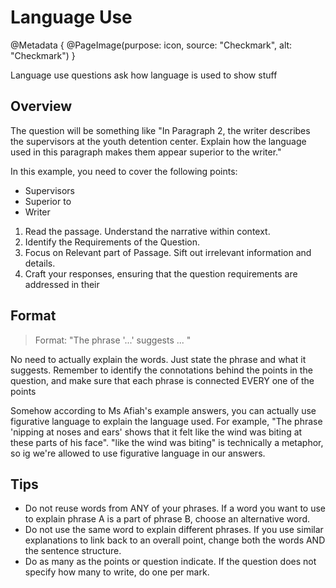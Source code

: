 # Language Use

@Metadata {
    @PageImage(purpose: icon, source: "Checkmark", alt: "Checkmark")
}

Language use questions ask how language is used to show stuff

## Overview

The question will be something like "In Paragraph 2, the writer describes the supervisors at the youth detention center. 
Explain how the language used in this paragraph makes them appear superior to the writer."

In this example, you need to cover the following points:
- Supervisors
- Superior to
- Writer

1. Read the passage. Understand the narrative within context.
2. Identify the Requirements of the Question.
3. Focus on Relevant part of Passage. Sift out irrelevant information and details.
4. Craft your responses, ensuring that the question requirements are addressed in their

## Format

> Format: "The phrase '...' suggests ... "

No need to actually explain the words. Just state the phrase and what it suggests. Remember to identify the connotations 
behind the points in the question, and make sure that each phrase is connected EVERY one of the points

Somehow according to Ms Afiah's example answers, you can actually use figurative language to explain the language used. 
For example, "The phrase 'nipping at noses and ears' shows that it felt like the wind was biting at these parts of his 
face". "like the wind was biting" is technically a metaphor, so ig we're allowed to use figurative language in our 
answers.

## Tips

- Do not reuse words from ANY of your phrases. If a word you want to use to explain phrase A is a part of phrase B, 
choose an alternative word.
- Do not use the same word to explain different phrases. If you use similar explanations to link back to an overall 
point, change both the words AND the sentence structure.
- Do as many as the points or question indicate. If the question does not specify how many to write, do one per mark.
